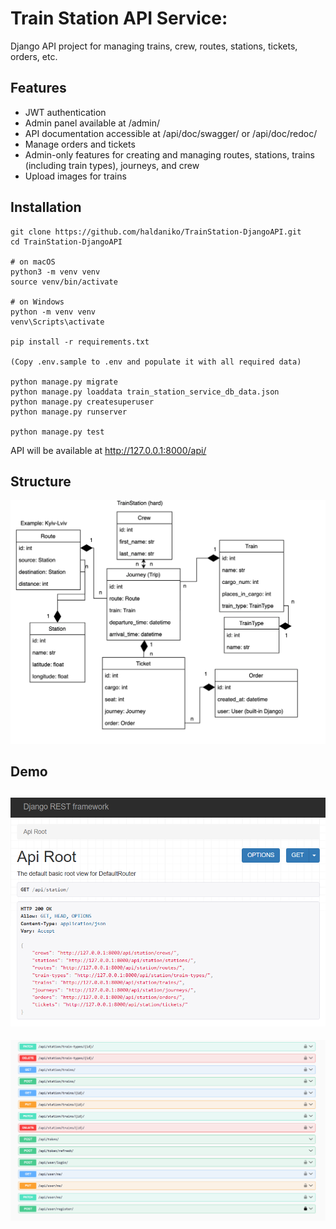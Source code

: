 # Train Station API Service:

Django API project for managing trains, crew, routes, stations, tickets, orders, etc.

## Features

- JWT authentication
- Admin panel available at /admin/
- API documentation accessible at /api/doc/swagger/ or /api/doc/redoc/
- Manage orders and tickets
- Admin-only features for creating and managing routes, stations, trains (including train types), journeys, and crew
- Upload images for trains

## Installation

```
git clone https://github.com/haldaniko/TrainStation-DjangoAPI.git
cd TrainStation-DjangoAPI

# on macOS
python3 -m venv venv
source venv/bin/activate

# on Windows
python -m venv venv
venv\Scripts\activate
    
pip install -r requirements.txt

(Copy .env.sample to .env and populate it with all required data)

python manage.py migrate
python manage.py loaddata train_station_service_db_data.json
python manage.py createsuperuser
python manage.py runserver
   
python manage.py test
```

API will be available at http://127.0.0.1:8000/api/

## Structure

![structure.png](structure.png)

## Demo
![demo.png](demo.png)
---
![demo2.png](demo2.png)